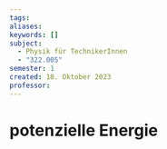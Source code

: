 ```yaml
---
tags: 
aliases: 
keywords: []
subject:
  - Physik für TechnikerInnen
  - "322.005"
semester: 1
created: 18. Oktober 2023
professor:
---
```



# potenzielle Energie

